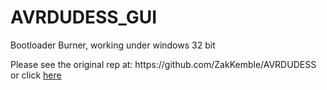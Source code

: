 # AVRDUDESS_GUI
Bootloader Burner, working under windows 32 bit
<p>Please see the original rep at: https://github.com/ZakKemble/AVRDUDESS or click <a href="https://github.com/ZakKemble/AVRDUDESS" title="AVRDUDESS" target="_blank">here</a></p>
